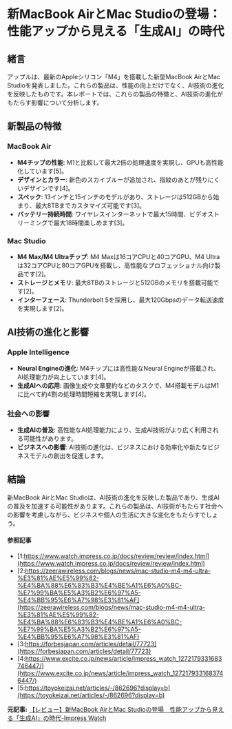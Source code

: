 # 新MacBook AirとMac Studioの登場：性能アップから見える「生成AI」の時代

## 緒言

アップルは、最新のAppleシリコン「M4」を搭載した新型MacBook AirとMac Studioを発表しました。これらの製品は、性能の向上だけでなく、AI技術の進化を反映したものです。本レポートでは、これらの製品の特徴と、AI技術の進化がもたらす影響について分析します。

## 新製品の特徴

### MacBook Air

- **M4チップの性能**: M1と比較して最大2倍の処理速度を実現し、GPUも高性能化しています[5]。
- **デザインとカラー**: 新色のスカイブルーが追加され、指紋のあとが残りにくいデザインです[4]。
- **スペック**: 13インチと15インチのモデルがあり、ストレージは512GBから始まり、最大8TBまでカスタマイズ可能です[3]。
- **バッテリー持続時間**: ワイヤレスインターネットで最大15時間、ビデオストリーミングで最大18時間楽しめます[3]。

### Mac Studio

- **M4 Max/M4 Ultraチップ**: M4 Maxは16コアCPUと40コアGPU、M4 Ultraは32コアCPUと80コアGPUを搭載し、高性能なプロフェッショナル向け製品です[2]。
- **ストレージとメモリ**: 最大8TBのストレージと512GBのメモリを搭載可能です[2]。
- **インターフェース**: Thunderbolt 5を採用し、最大120Gbpsのデータ転送速度を実現します[2]。

## AI技術の進化と影響

### Apple Intelligence

- **Neural Engineの進化**: M4チップには高性能なNeural Engineが搭載され、AI処理能力が向上しています[4]。
- **生成AIへの応用**: 画像生成や文章要約などのタスクで、M4搭載モデルはM1に比べて約4割の処理時間短縮を実現します[4]。

### 社会への影響

- **生成AIの普及**: 高性能なAI処理能力により、生成AI技術がより広く利用される可能性があります。
- **ビジネスへの影響**: AI技術の進化は、ビジネスにおける効率化や新たなビジネスモデルの創出を促進します。

## 結論

新MacBook AirとMac Studioは、AI技術の進化を反映した製品であり、生成AIの普及を加速する可能性があります。これらの製品は、AI技術がもたらす社会への影響を考慮しながら、ビジネスや個人の生活に大きな変化をもたらすでしょう。

#### 参照記事
- [1:https://www.watch.impress.co.jp/docs/review/review/index.html](https://www.watch.impress.co.jp/docs/review/review/index.html)
- [2:https://zeerawireless.com/blogs/news/mac-studio-m4-m4-ultra-%E3%81%AE%E5%99%82-%E4%BA%88%E6%83%B3%E4%BE%A1%E6%A0%BC-%E7%99%BA%E5%A3%B2%E6%97%A5-%E4%BB%95%E6%A7%98%E3%81%AF](https://zeerawireless.com/blogs/news/mac-studio-m4-m4-ultra-%E3%81%AE%E5%99%82-%E4%BA%88%E6%83%B3%E4%BE%A1%E6%A0%BC-%E7%99%BA%E5%A3%B2%E6%97%A5-%E4%BB%95%E6%A7%98%E3%81%AF)
- [3:https://forbesjapan.com/articles/detail/77723](https://forbesjapan.com/articles/detail/77723)
- [4:https://www.excite.co.jp/news/article/impress_watch_1272179331683746447/](https://www.excite.co.jp/news/article/impress_watch_1272179331683746447/)
- [5:https://toyokeizai.net/articles/-/862696?display=b](https://toyokeizai.net/articles/-/862696?display=b)


**元記事:** [【レビュー】新MacBook AirとMac Studioの登場　性能アップから見える「生成AI」の時代-Impress Watch](https://www.watch.impress.co.jp/docs/review/review/1669419.html)